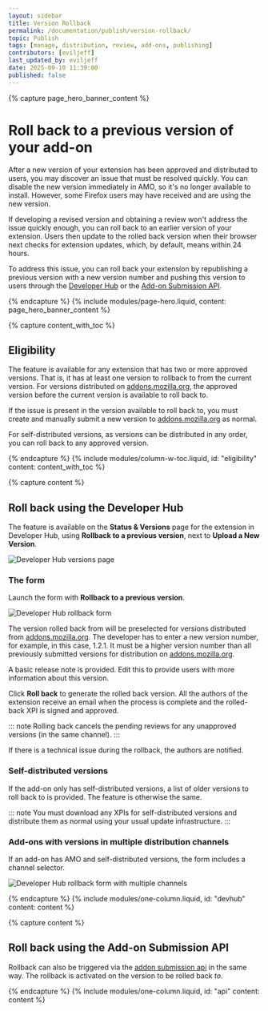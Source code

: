 ```yaml
---
layout: sidebar
title: Version Rollback
permalink: /documentation/publish/version-rollback/
topic: Publish
tags: [manage, distribution, review, add-ons, publishing]
contributors: [eviljeff]
last_updated_by: eviljeff
date: 2025-09-10 11:39:00
published: false
---
```


<!-- Page Hero Banner -->

{% capture page_hero_banner_content %}

# Roll back to a previous version of your add-on

After a new version of your extension has been approved and distributed to users, you may discover an issue that must be resolved quickly. You can disable the new version immediately in AMO, so it's no longer available to install. However, some Firefox users may have received and are using the new version. 

If developing a revised version and obtaining a review won't address the issue quickly enough, you can roll back to an earlier version of your extension. Users then update to the rolled back version when their browser next checks for extension updates, which, by default, means within 24 hours.

To address this issue, you can roll back your extension by republishing a previous version with a new version number and pushing this version to users through the [Developer Hub](https://addons.mozilla.org/developers/) or the [Add-on Submission API](https://addons.mozilla.org/api/v5/addons/).

{% endcapture %}
{% include modules/page-hero.liquid,
    content: page_hero_banner_content
%}

<!-- Content with Table of Contents Module -->

{% capture content_with_toc %}

## Eligibility

The feature is available for any extension that has two or more approved versions. That is, it has at least one version to rollback to from the current version.  For versions distributed on [addons.mozilla.org](https://addons.mozilla.org/), the approved version before the current version is available to roll back to.

If the issue is present in the version available to roll back to, you must create and manually submit a new version to [addons.mozilla.org](https://addons.mozilla.org/) as normal.

For self-distributed versions, as versions can be distributed in any order, you can roll back to any approved version.

{% endcapture %}
{% include modules/column-w-toc.liquid,
  id: "eligibility"
  content: content_with_toc
%}

<!-- END: Content with Table of Contents -->

<!-- Single Column Body Module -->

{% capture content %}

## Roll back using the Developer Hub

The feature is available on the **Status & Versions** page for the extension in Developer Hub, using **Rollback to a previous version**, next to **Upload a New Version**.

![Developer Hub versions page](/assets/img/documentation/publish/rollback-devhub-versions.png)

### The form

Launch the form with **Rollback to a previous version**.

![Developer Hub rollback form](/assets/img/documentation/publish/rollback-devhub-form.png)

The version rolled back from will be preselected for versions distributed from [addons.mozilla.org](https://addons.mozilla.org/).  The developer has to enter a new version number, for example, in this case, 1.2.1.  It must be a higher version number than all previously submitted versions for distribution on [addons.mozilla.org](https://addons.mozilla.org/).

A basic release note is provided. Edit this to provide users with more information about this version.

Click **Roll back** to generate the rolled back version. All the authors of the extension receive an email when the process is complete and the rolled-back XPI is signed and approved.

::: note
Rolling back cancels the pending reviews for any unapproved versions (in the same channel).
:::

If there is a technical issue during the rollback, the authors are notified.

### Self-distributed versions

If the add-on only has self-distributed versions, a list of older versions to roll back to is provided. The feature is otherwise the same.

::: note
You must download any XPIs for self-distributed versions and distribute them as normal using your usual update infrastructure.
:::

### Add-ons with versions in multiple distribution channels

If an add-on has AMO and self-distributed versions, the form includes a channel selector. 

![Developer Hub rollback form with multiple channels](/assets/img/documentation/publish/rollback-devhub-form-channels.png)

{% endcapture %}
{% include modules/one-column.liquid,
  id: "devhub"
  content: content
%}

<!-- END: Single Column Body Module -->

<!-- Single Column Body Module -->

{% capture content %}

## Roll back using the Add-on Submission API

Rollback can also be triggered via the [addon submission api](https://mozilla.github.io/addons-server/topics/api/addons.html#version-rollback) in the same way. The rollback is activated on the version to be rolled back *to*.

{% endcapture %}
{% include modules/one-column.liquid,
  id: "api"
  content: content
%}

<!-- END: Single Column Body Module -->


